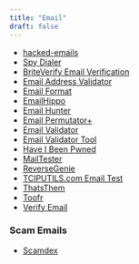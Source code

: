 ```yaml
---
title: "Email"
draft: false
---
```

- [hacked-emails](https://hacked-emails.com/check_email)<br>
- [Spy Dialer](http://www.spydialer.com/)<br>
- [BriteVerify Email Verification](http://www.briteverify.co.uk/)<br>
- [Email Address Validator](http://www.email-validator.net/)<br>
- [Email Format](http://email-format.com/)<br>
- [EmailHippo](https://tools.verifyemailaddress.io/)<br>
- [Email Hunter](https://emailhunter.co/)<br>
- [Email Permutator+](http://metricsparrow.com/toolkit/email-permutator)<br>
- [Email Validator](https://chema.ga/emailvalidator/index.php)<br>
- [Email Validator Tool](http://e-mailvalidator.com/)<br>
- [Have I Been Pwned](https://haveibeenpwned.com/)<br>
- [MailTester](http://mailtester.com/testmail.php)<br>
- [ReverseGenie](http://www.reversegenie.com/email.php)<br>
- [TCIPUTILS.com Email Test](http://www.tcpiputils.com/email-test)<br>
- [ThatsThem](https://thatsthem.com/reverse-email-lookup)<br>
- [Toofr](https://www.toofr.com/)<br>
- [Verify Email](http://verify-email.org/)<br>
### Scam Emails
- [Scamdex](http://www.scamdex.com)<br>
